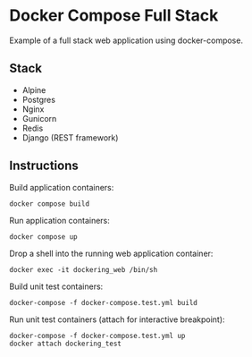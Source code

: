 Docker Compose Full Stack
=========================
Example of a full stack web application using docker-compose.

Stack
-----
* Alpine
* Postgres
* Nginx
* Gunicorn
* Redis
* Django (REST framework)

Instructions
------------

Build application containers:
```
docker compose build
```

Run application containers:
```
docker compose up
```

Drop a shell into the running web application container:
```
docker exec -it dockering_web /bin/sh
```

Build unit test containers:
```
docker-compose -f docker-compose.test.yml build
```

Run unit test containers (attach for interactive breakpoint):
```
docker-compose -f docker-compose.test.yml up
docker attach dockering_test
```
